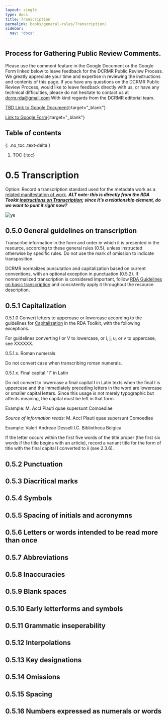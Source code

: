 ```yaml
---
layout: single
type: docs
title: Transcription
permalink: books/general-rules/Transcription/
sidebar:
  nav: "docs"
---
```


## Process for Gathering Public Review Comments.
Please use the comment feature in the Google Document or the Google Form linked below to leave feedback for the DCRMR Public Review Process.  We greatly appreciate your time and expertise in reviewing the instructions and contents of this page.  If you have any questions on the DCRMR Public Review Process, would like to leave feedback directly with us, or have any technical difficulties, please do not hesitate to contact us at dcrm.rda@gmail.com  With kind regards from the DCRMR editorial team.

[TBD Link to Google Document](https://docs.google.com/){:target="_blank"}

[Link to Google Form](https://docs.google.com/forms/d/e/1FAIpQLSdNtJkbY1mngdTcvCoB7zZcpaIuuKHvlbyiidP-QunDy14VcQ/viewformps://docs.google.com/){:target="_blank"}

## Table of contents
{: .no_toc .text-delta }

1. TOC
{:toc}

# 0.5 Transcription

Option: Record a transcription standard used for the metadata work as a [related manifestation of work](https://beta.rdatoolkit.org/Content/Index?externalId=en-US_ala-123e0456-8c5f-3236-ba8a-155b8294a32c). _**ALT note: this is directly from the RDA Tookit [instructions on Transcription](https://beta.rdatoolkit.org/en-US_ala-cfa18e03-17f2-378a-874c-86515bf7e0ac/div_cfw_wqc_ydb); since it's a relationship element, do we want to punt it right now?**_

![ye](https://rbms-bsc.github.io/DCRMR/assets/pictures/transcription/ye.png "ye")

## 0.5.0 General guidelines on transcription

Transcribe information in the form and order in which it is presented in the resource, according to these general rules (0.5), unless instructed otherwise by specific rules. Do not use the mark of omission to indicate transposition.

DCRMR normalizes puncutation and capitalization based on current conventions, with an optional exception in punctuation (0.5.2). If nonnormalized transcription is considered important, follow [RDA Guidelines on basic transcription](https://beta.rdatoolkit.org/Guidance/Index?externalId=en-US_ala-fd2213e6-ae72-3e6f-8f0a-be3fc0e8d728 "RDA Guidelines on basic transcription") and consistently apply it throughout the resource description.

## 0.5.1 Capitalization

<a name="0.5.1.0">0.5.1.0</a> Convert letters to uppercase or lowercase according to the guidelines for [Capitalization](https://beta.rdatoolkit.org/Resource/Index?externalId=en-US_ala-f32d79b7-2177-300c-ae09-639ac89b5d49 "RDA: Capitalization") in the RDA Toolkit, with the following exceptions. 

For guidelines converting I or V to lowercase, or i, j, u, or v to uppercase, see XXXXXX.

<a name="0.5.1.x">0.5.1.x. Roman numerals</a>

Do not convert case when transcribing roman numerals.

<a name="0.5.1.x">0.5.1.x. Final capital "I" in Latin</a>

Do not convert to lowercase a final capital I in Latin texts when the final I is uppercase and the immediately preceding letters in the word are lowercase or smaller capital letters. Since this usage is not merely typographic but affects meaning, the capital must be left in that form.

Example: 
M. AccI Plauti quae supersunt Comoediae

*Source of information reads:* M. AccI Plauti quae supersunt Comoediae

Example:
ValerI Andreae DesselI I.C. Bibliotheca Belgica

If the letter occurs within the first five words of the title proper (the first six words if the title begins with an article), record a variant title for the form of title with the final capital I converted to ii (see 2.3.6).



## 0.5.2 Punctuation

## 0.5.3 Diacritical marks

## 0.5.4 Symbols

## 0.5.5 Spacing of initials and acronymns

## 0.5.6 Letters or words intended to be read more than once

## 0.5.7 Abbreviations

## 0.5.8 Inaccuracies

## 0.5.9 Blank spaces

## 0.5.10 Early letterforms and symbols

## 0.5.11 Grammatic inseperability

## 0.5.12 Interpolations

## 0.5.13 Key designations

## 0.5.14 Omissions

## 0.5.15 Spacing

## 0.5.16 Numbers expressed as numerals or words

